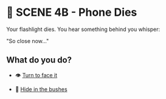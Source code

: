 
# 📵 SCENE 4B - Phone Dies

Your flashlight dies. You hear something behind you whisper:

"So close now…"

## What do you do?

- 👁️ [Turn to face it](./scene5C.md)

- 🌾 [Hide in the bushes](./scene5D.md)
